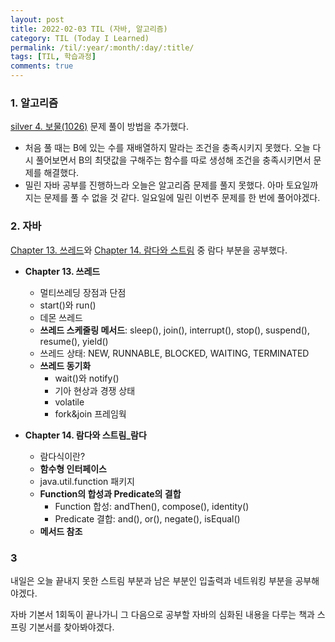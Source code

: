 ```yaml
---
layout: post
title: 2022-02-03 TIL (자바, 알고리즘) 
category: TIL (Today I Learned)
permalink: /til/:year/:month/:day/:title/
tags: [TIL, 학습과정]
comments: true
---
```





### 1. 알고리즘

[silver 4. 보물(1026)](https://sulimchoi.github.io/algorithm/2022/01/28/treasure/) 문제 풀이 방법을 추가했다.

- 처음 풀 때는 B에 있는 수를 재배열하지 말라는 조건을 충족시키지 못했다. 오늘 다시 풀어보면서 B의 최댓값을 구해주는 함수를 따로 생성해 조건을 충족시키면서 문제를 해결했다.
- 밀린 자바 공부를 진행하느라 오늘은 알고리즘 문제를 풀지 못했다. 아마 토요일까지는 문제를 풀 수 없을 것 같다. 일요일에 밀린 이번주 문제를 한 번에 풀어야겠다.



### 2. 자바

[Chapter 13. 쓰레드](https://sulimchoi.github.io/til/2022/02/03/thread/)와 [Chapter 14. 람다와 스트림](https://sulimchoi.github.io/til/2022/02/03/lambda,stream_1/) 중 람다 부분을 공부했다.

- **Chapter 13. 쓰레드**
  - 멀티쓰레딩 장점과 단점
  - start()와 run()
  - 데몬 쓰레드
  - **쓰레드 스케줄링 메서드**: sleep(), join(), interrupt(), stop(), suspend(), resume(), yield()
  - 쓰레드 상태: NEW, RUNNABLE, BLOCKED, WAITING, TERMINATED
  - **쓰레드 동기화**
    - wait()와 notify()
    - 기아 현상과 경쟁 상태
    - volatile
    - fork&join 프레임웍





- **Chapter 14. 람다와 스트림_람다**
  - 람다식이란?
  - **함수형 인터페이스**
  - java.util.function 패키지
  - **Function의 합성과 Predicate의 결합**
    - Function 합성: andThen(), compose(), identity()
    - Predicate 결합: and(), or(), negate(), isEqual()
  - **메서드 참조**





### 3

내일은 오늘 끝내지 못한 스트림 부분과 남은 부분인 입출력과 네트워킹 부분을 공부해야겠다.

자바 기본서 1회독이 끝나가니 그 다음으로 공부할 자바의 심화된 내용을 다루는 책과 스프링 기본서를 찾아봐야겠다.
